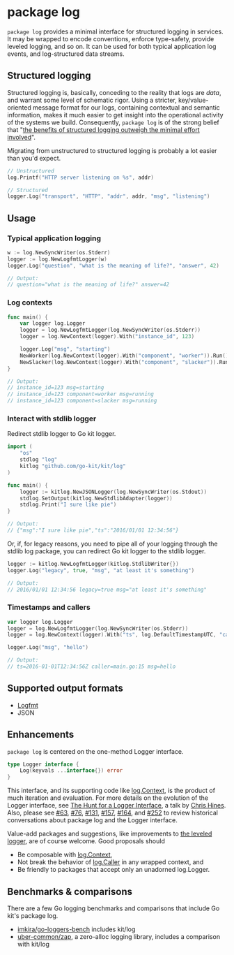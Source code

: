 # package log

`package log` provides a minimal interface for structured logging in services.
It may be wrapped to encode conventions, enforce type-safety, provide leveled logging, and so on.
It can be used for both typical application log events, and log-structured data streams.

## Structured logging

Structured logging is, basically, conceding to the reality that logs are _data_,
 and warrant some level of schematic rigor.
Using a stricter, key/value-oriented message format for our logs,
 containing contextual and semantic information,
 makes it much easier to get insight into the operational activity of the systems we build.
Consequently, `package log` is of the strong belief that
 "[the benefits of structured logging outweigh the minimal effort involved](https://www.thoughtworks.com/radar/techniques/structured-logging)".

Migrating from unstructured to structured logging is probably a lot easier than you'd expect.

```go
// Unstructured
log.Printf("HTTP server listening on %s", addr)

// Structured
logger.Log("transport", "HTTP", "addr", addr, "msg", "listening")
```

## Usage

### Typical application logging

```go
w := log.NewSyncWriter(os.Stderr)
logger := log.NewLogfmtLogger(w)
logger.Log("question", "what is the meaning of life?", "answer", 42)

// Output:
// question="what is the meaning of life?" answer=42
```

### Log contexts

```go
func main() {
	var logger log.Logger
	logger = log.NewLogfmtLogger(log.NewSyncWriter(os.Stderr))
	logger = log.NewContext(logger).With("instance_id", 123)

	logger.Log("msg", "starting")
	NewWorker(log.NewContext(logger).With("component", "worker")).Run()
	NewSlacker(log.NewContext(logger).With("component", "slacker")).Run()
}

// Output:
// instance_id=123 msg=starting
// instance_id=123 component=worker msg=running
// instance_id=123 component=slacker msg=running
```

### Interact with stdlib logger

Redirect stdlib logger to Go kit logger.

```go
import (
	"os"
	stdlog "log"
	kitlog "github.com/go-kit/kit/log"
)

func main() {
	logger := kitlog.NewJSONLogger(log.NewSyncWriter(os.Stdout))
	stdlog.SetOutput(kitlog.NewStdlibAdapter(logger))
	stdlog.Print("I sure like pie")
}

// Output:
// {"msg":"I sure like pie","ts":"2016/01/01 12:34:56"}
```

Or, if, for legacy reasons,
 you need to pipe all of your logging through the stdlib log package,
 you can redirect Go kit logger to the stdlib logger.

```go
logger := kitlog.NewLogfmtLogger(kitlog.StdlibWriter{})
logger.Log("legacy", true, "msg", "at least it's something")

// Output:
// 2016/01/01 12:34:56 legacy=true msg="at least it's something"
```

### Timestamps and callers

```go
var logger log.Logger
logger = log.NewLogfmtLogger(log.NewSyncWriter(os.Stderr))
logger = log.NewContext(logger).With("ts", log.DefaultTimestampUTC, "caller", log.DefaultCaller)

logger.Log("msg", "hello")

// Output:
// ts=2016-01-01T12:34:56Z caller=main.go:15 msg=hello
```

## Supported output formats

- [Logfmt](https://brandur.org/logfmt)
- JSON

## Enhancements

`package log` is centered on the one-method Logger interface.

```go
type Logger interface {
	Log(keyvals ...interface{}) error
}
```

This interface, and its supporting code like [log.Context](https://godoc.org/github.com/go-kit/kit/log#Context),
 is the product of much iteration and evaluation.
For more details on the evolution of the Logger interface,
 see [The Hunt for a Logger Interface](http://go-talks.appspot.com/github.com/ChrisHines/talks/structured-logging/structured-logging.slide#1),
 a talk by [Chris Hines](https://github.com/ChrisHines).
Also, please see
 [#63](https://github.com/go-kit/kit/issues/63),
 [#76](https://github.com/go-kit/kit/pull/76),
 [#131](https://github.com/go-kit/kit/issues/131),
 [#157](https://github.com/go-kit/kit/pull/157),
 [#164](https://github.com/go-kit/kit/issues/164), and
 [#252](https://github.com/go-kit/kit/pull/252)
 to review historical conversations about package log and the Logger interface.

Value-add packages and suggestions,
 like improvements to [the leveled logger](https://godoc.org/github.com/go-kit/kit/log/levels),
 are of course welcome.
Good proposals should

- Be composable with [log.Context](https://godoc.org/github.com/go-kit/kit/log#Context),
- Not break the behavior of [log.Caller](https://godoc.org/github.com/go-kit/kit/log#Caller) in any wrapped context, and
- Be friendly to packages that accept only an unadorned log.Logger.

## Benchmarks & comparisons

There are a few Go logging benchmarks and comparisons that include Go kit's package log.

- [imkira/go-loggers-bench](https://github.com/imkira/go-loggers-bench) includes kit/log
- [uber-common/zap](https://github.com/uber-common/zap), a zero-alloc logging library, includes a comparison with kit/log

